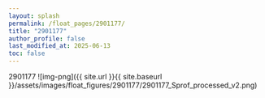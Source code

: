 ```yaml
---
layout: splash
permalink: /float_pages/2901177/
title: "2901177"
author_profile: false
last_modified_at: 2025-06-13
toc: false
---
```

 
2901177
![img-png]({{ site.url }}{{ site.baseurl }}/assets/images/float_figures/2901177/2901177_Sprof_processed_v2.png)
